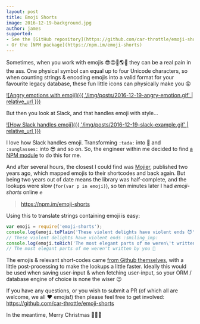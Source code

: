 ```yaml
---
layout: post
title: Emoji Shorts
image: 2016-12-19-background.jpg
author: james
supported:
- See the [GitHub repository](https://github.com/car-throttle/emoji-shorts)
- Or the [NPM package](https://npm.im/emoji-shorts)
---
```


Sometimes, when you work with emojis 😎😍🤖🌎✊ they can be a real pain in the ass. One physical symbol can equal up to
four Unicode characters, so when counting strings & encoding emojis into a valid format for your favourite legacy
database, these fun little icons can physically make you 😡

[![Angry emotions with emoji]({{ '/img/posts/2016-12-19-angry-emotion.gif' | relative_url }})](https://giphy.com/gifs/disneypixar-disney-pixar-11tTNkNy1SdXGg/)

But then you look at Slack, and that handles emoji with style...

[![How Slack handles emoji]({{ '/img/posts/2016-12-19-slack-example.gif' | relative_url }})](https://giphy.com/gifs/disneypixar-disney-pixar-11tTNkNy1SdXGg/)

I love how Slack handles emoji. Transforming `:tada:` into 🎉 and `:sunglasses:` into 😎 and so on. So, the engineer
within me decided to find [a NPM module](https://www.npmjs.com/search?q=emoji) to do this for me.

And after several hours, the closest I could find was [Mojier](https://npm.im/mojier), published two years ago, which
mapped emojis to their shortcodes and back again. But being two years out of date means the library was half-complete,
and the lookups were slow (`for(var p in emoji)`), so ten minutes later I had *emoji-shorts* online ✊

> <https://npm.im/emoji-shorts>

Using this to translate strings containing emoji is easy:

```js
var emoji = require('emoji-shorts');
console.log(emoji.toPlain('These violent delights have violent ends 😈'));
// These violent delights have violent ends :smiling_imp:
console.log(emoji.toRich('The most elegant parts of me weren\'t written by you :thinking:'));
// The most elegant parts of me weren't written by you 🤔
```

The emojis & relevant short-codes came [from Github themselves](https://github.com/github/gemoji), with a little
post-processing to make the lookups a little faster. Ideally this would be used when saving user-input & when fetching
user-input, so your ORM / database engine of choice is none the wiser 😉

If you have any questions, or you wish to submit a PR (of which all are welcome, we all ❤️ emojis!) then please feel
free to get involved: <https://github.com/car-throttle/emoji-shorts>

In the meantime, Merry Christmas 🎄🎁🎅
